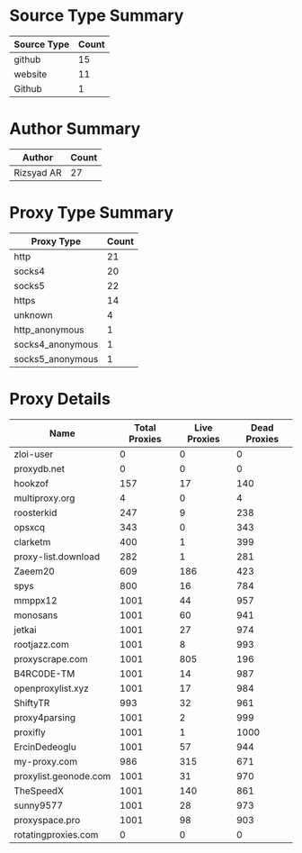 # Source Type Summary

| Source Type | Count |
|-------------|-------|
| github | 15 |
| website | 11 |
| Github | 1 |


# Author Summary

| Author | Count |
|--------|-------|
| Rizsyad AR | 27 |


# Proxy Type Summary

| Proxy Type | Count |
|------------|-------|
| http | 21 |
| socks4 | 20 |
| socks5 | 22 |
| https | 14 |
| unknown | 4 |
| http_anonymous | 1 |
| socks4_anonymous | 1 |
| socks5_anonymous | 1 |


# Proxy Details

| Name | Total Proxies | Live Proxies | Dead Proxies |
|------|---------------|--------------|---------------|
| zloi-user | 0 | 0 | 0 |
| proxydb.net | 0 | 0 | 0 |
| hookzof | 157 | 17 | 140 |
| multiproxy.org | 4 | 0 | 4 |
| roosterkid | 247 | 9 | 238 |
| opsxcq | 343 | 0 | 343 |
| clarketm | 400 | 1 | 399 |
| proxy-list.download | 282 | 1 | 281 |
| Zaeem20 | 609 | 186 | 423 |
| spys | 800 | 16 | 784 |
| mmppx12 | 1001 | 44 | 957 |
| monosans | 1001 | 60 | 941 |
| jetkai | 1001 | 27 | 974 |
| rootjazz.com | 1001 | 8 | 993 |
| proxyscrape.com | 1001 | 805 | 196 |
| B4RC0DE-TM | 1001 | 14 | 987 |
| openproxylist.xyz | 1001 | 17 | 984 |
| ShiftyTR | 993 | 32 | 961 |
| proxy4parsing | 1001 | 2 | 999 |
| proxifly | 1001 | 1 | 1000 |
| ErcinDedeoglu | 1001 | 57 | 944 |
| my-proxy.com | 986 | 315 | 671 |
| proxylist.geonode.com | 1001 | 31 | 970 |
| TheSpeedX | 1001 | 140 | 861 |
| sunny9577 | 1001 | 28 | 973 |
| proxyspace.pro | 1001 | 98 | 903 |
| rotatingproxies.com | 0 | 0 | 0 |
